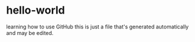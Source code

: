 # hello-world
learning how to use GitHub
this is just a file that's generated automatically and may be edited. 
